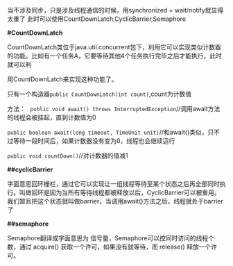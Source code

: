 当不涉及同步，只是涉及线程通信的时候，用synchronized + wait/notify就显得太重了
此时可以使用CountDownLatch,CyclicBarrier,Semaphore

**#CountDownLatch**

CountDownLatch类位于java.util.concurrent包下，利用它可以实现类似计数器的功能。比如有一个任务A，它要等待其他4个任务执行完毕之后才能执行，此时就可以利

用CountDownLatch来实现这种功能了。

只有一个构造器`public CountDownLatch(int count)`,count为计数值

方法：
` public void await() throws InterruptedException`//调用await方法的线程会被挂起，直到计数值为0

`public boolean await(long timeout, TimeUnit unit)`//和await()类似，只不过等待一段时间后，如果计数器没有变为0，线程也会继续运行

`public void countDown()`//对计数器的值减1

**##cyclicBarrier**

字面意思回环栅栏，通过它可以实现让一组线程等待至某个状态之后再全部同时执行。叫做回环是因为当所有等待线程都被释放以后，CyclicBarrier可以被重用。我们暂且把这个状态就叫做barrier，当调用await()方法之后，线程就处于barrier了

**##semaphore**

Semaphore翻译成字面意思为 信号量，Semaphore可以控同时访问的线程个数，通过 acquire() 获取一个许可，如果没有就等待，而 release() 释放一个许可。
